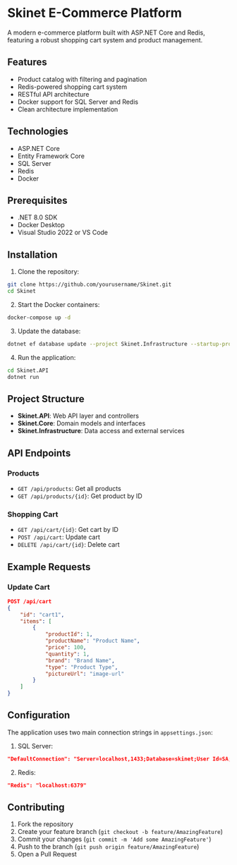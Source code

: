 # Skinet E-Commerce Platform

A modern e-commerce platform built with ASP.NET Core and Redis, featuring a robust shopping cart system and product management.

## Features

- Product catalog with filtering and pagination
- Redis-powered shopping cart system
- RESTful API architecture
- Docker support for SQL Server and Redis
- Clean architecture implementation

## Technologies

- ASP.NET Core
- Entity Framework Core
- SQL Server
- Redis
- Docker

## Prerequisites

- .NET 8.0 SDK
- Docker Desktop
- Visual Studio 2022 or VS Code

## Installation

1. Clone the repository:
```bash
git clone https://github.com/yourusername/Skinet.git
cd Skinet
```

2. Start the Docker containers:
```bash
docker-compose up -d
```

3. Update the database:
```bash
dotnet ef database update --project Skinet.Infrastructure --startup-project Skinet.API
```

4. Run the application:
```bash
cd Skinet.API
dotnet run
```

## Project Structure

- **Skinet.API**: Web API layer and controllers
- **Skinet.Core**: Domain models and interfaces
- **Skinet.Infrastructure**: Data access and external services

## API Endpoints

### Products
- `GET /api/products`: Get all products
- `GET /api/products/{id}`: Get product by ID

### Shopping Cart
- `GET /api/cart/{id}`: Get cart by ID
- `POST /api/cart`: Update cart
- `DELETE /api/cart/{id}`: Delete cart

## Example Requests

### Update Cart
```json
POST /api/cart
{
    "id": "cart1",
    "items": [
        {
            "productId": 1,
            "productName": "Product Name",
            "price": 100,
            "quantity": 1,
            "brand": "Brand Name",
            "type": "Product Type",
            "pictureUrl": "image-url"
        }
    ]
}
```

## Configuration

The application uses two main connection strings in `appsettings.json`:

1. SQL Server:
```json
"DefaultConnection": "Server=localhost,1433;Database=skinet;User Id=SA;Password=Password@1;TrustServerCertificate=True"
```

2. Redis:
```json
"Redis": "localhost:6379"
```

## Contributing

1. Fork the repository
2. Create your feature branch (`git checkout -b feature/AmazingFeature`)
3. Commit your changes (`git commit -m 'Add some AmazingFeature'`)
4. Push to the branch (`git push origin feature/AmazingFeature`)
5. Open a Pull Request

